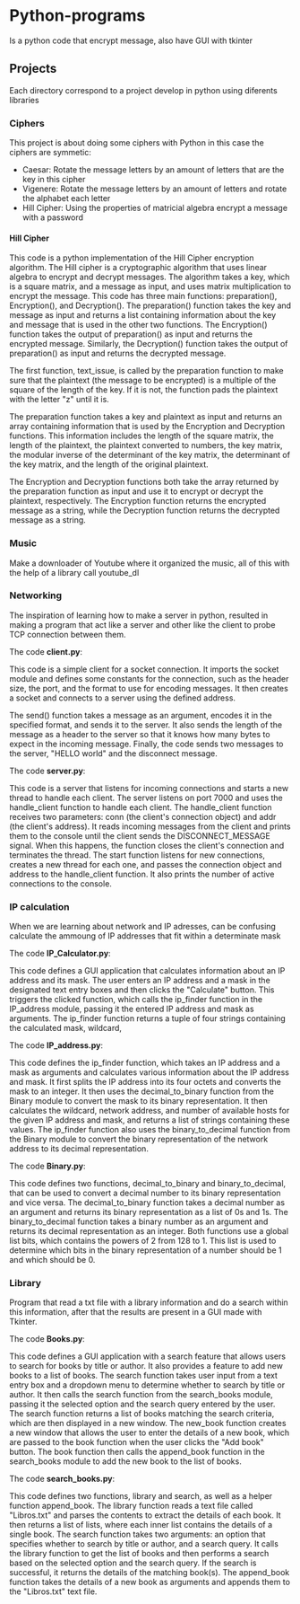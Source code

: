 # Python-programs
Is a python code that encrypt message, also have GUI with tkinter

## Projects

Each directory correspond to a project develop in python using diferents libraries 


### Ciphers

This project is about doing some ciphers with Python in this case the ciphers are symmetic:

- Caesar: Rotate the message letters by an amount of letters that are the key in this cipher
- Vigenere: Rotate the message letters by an amount of letters and rotate the alphabet each letter
- Hill Cipher: Using the properties of matricial algebra encrypt a message with a password 

#### Hill Cipher

This code is a python implementation of the Hill Cipher encryption algorithm. The Hill cipher is a cryptographic algorithm that uses linear algebra to encrypt and decrypt messages. The algorithm takes a key, which is a square matrix, and a message as input, and uses matrix multiplication to encrypt the message. This code has three main functions: preparation(), Encryption(), and Decryption(). The preparation() function takes the key and message as input and returns a list containing information about the key and message that is used in the other two functions. The Encryption() function takes the output of preparation() as input and returns the encrypted message. Similarly, the Decryption() function takes the output of preparation() as input and returns the decrypted message.

The first function, text_issue, is called by the preparation function to make sure that the plaintext (the message to be encrypted) is a multiple of the square of the length of the key. If it is not, the function pads the plaintext with the letter "z" until it is.

The preparation function takes a key and plaintext as input and returns an array containing information that is used by the Encryption and Decryption functions. This information includes the length of the square matrix, the length of the plaintext, the plaintext converted to numbers, the key matrix, the modular inverse of the determinant of the key matrix, the determinant of the key matrix, and the length of the original plaintext.

The Encryption and Decryption functions both take the array returned by the preparation function as input and use it to encrypt or decrypt the plaintext, respectively. The Encryption function returns the encrypted message as a string, while the Decryption function returns the decrypted message as a string.

### Music

Make a downloader of Youtube where it organized the music, all of this with the help of a library call youtube_dl 

### Networking

The inspiration of learning how to make a server in python, resulted in making a program that act like a server and other like the client to probe TCP connection between them.

The code **client.py**:

This code is a simple client for a socket connection. It imports the socket module and defines some constants for the connection, such as the header size, the port, and the format to use for encoding messages. It then creates a socket and connects to a server using the defined address.

The send() function takes a message as an argument, encodes it in the specified format, and sends it to the server. It also sends the length of the message as a header to the server so that it knows how many bytes to expect in the incoming message. Finally, the code sends two messages to the server, "HELLO world" and the disconnect message.

The code **server.py**:

This code is a server that listens for incoming connections and starts a new thread to handle each client. The server listens on port 7000 and uses the handle_client function to handle each client. The handle_client function receives two parameters: conn (the client's connection object) and addr (the client's address). It reads incoming messages from the client and prints them to the console until the client sends the DISCONNECT_MESSAGE signal. When this happens, the function closes the client's connection and terminates the thread. The start function listens for new connections, creates a new thread for each one, and passes the connection object and address to the handle_client function. It also prints the number of active connections to the console.

### IP calculation

When we are learning about network and IP adresses, can be confusing calculate the ammoung of IP addresses that fit within a determinate mask

The code **IP_Calculator.py**:

This code defines a GUI application that calculates information about an IP address and its mask. The user enters an IP address and a mask in the designated text entry boxes and then clicks the "Calculate" button. This triggers the clicked function, which calls the ip_finder function in the IP_address module, passing it the entered IP address and mask as arguments. The ip_finder function returns a tuple of four strings containing the calculated mask, wildcard,

The code **IP_address.py**:

This code defines the ip_finder function, which takes an IP address and a mask as arguments and calculates various information about the IP address and mask. It first splits the IP address into its four octets and converts the mask to an integer. It then uses the decimal_to_binary function from the Binary module to convert the mask to its binary representation. It then calculates the wildcard, network address, and number of available hosts for the given IP address and mask, and returns a list of strings containing these values. The ip_finder function also uses the binary_to_decimal function from the Binary module to convert the binary representation of the network address to its decimal representation.

The code **Binary.py**:

This code defines two functions, decimal_to_binary and binary_to_decimal, that can be used to convert a decimal number to its binary representation and vice versa. The decimal_to_binary function takes a decimal number as an argument and returns its binary representation as a list of 0s and 1s. The binary_to_decimal function takes a binary number as an argument and returns its decimal representation as an integer. Both functions use a global list bits, which contains the powers of 2 from 128 to 1. This list is used to determine which bits in the binary representation of a number should be 1 and which should be 0.

### Library

Program that read a txt file with a library information and do a search within this information, after that the results are present in a GUI made with Tkinter.

The code **Books.py**: 

  This code defines a GUI application with a search feature that allows users to search for books by title or author. It also provides a feature to add new books to a list of books. The search function takes user input from a text entry box and a dropdown menu to determine whether to search by title or author. It then calls the search function from the search_books module, passing it the selected option and the search query entered by the user. The search function returns a list of books matching the search criteria, which are then displayed in a new window. The new_book function creates a new window that allows the user to enter the details of a new book, which are passed to the book function when the user clicks the "Add book" button. The book function then calls the append_book function in the search_books module to add the new book to the list of books.
  
The code **search_books.py**:

  This code defines two functions, library and search, as well as a helper function append_book. The library function reads a text file called "Libros.txt" and parses the contents to extract the details of each book. It then returns a list of lists, where each inner list contains the details of a single book. The search function takes two arguments: an option that specifies whether to search by title or author, and a search query. It calls the library function to get the list of books and then performs a search based on the selected option and the search query. If the search is successful, it returns the details of the matching book(s). The append_book function takes the details of a new book as arguments and appends them to the "Libros.txt" text file.
